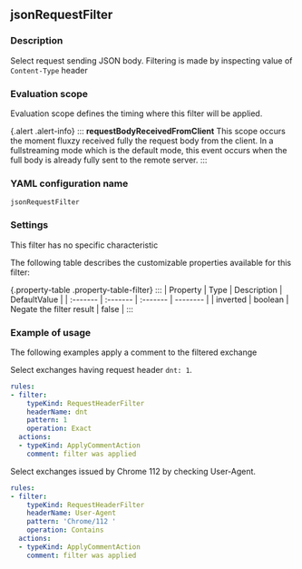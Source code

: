 ## jsonRequestFilter

### Description

Select request sending JSON body. Filtering is made by inspecting value of `Content-Type` header

### Evaluation scope

Evaluation scope defines the timing where this filter will be applied. 

{.alert .alert-info}
:::
**requestBodyReceivedFromClient** This scope occurs the moment fluxzy received fully the request body from the client. In a fullstreaming mode which is the default mode, this event occurs when the full body is already fully sent to the remote server. 
:::

### YAML configuration name

    jsonRequestFilter

### Settings

This filter has no specific characteristic

The following table describes the customizable properties available for this filter: 

{.property-table .property-table-filter}
:::
| Property | Type | Description | DefaultValue |
| :------- | :------- | :------- | -------- |
| inverted | boolean | Negate the filter result | false |
:::

### Example of usage

The following examples apply a comment to the filtered exchange

Select exchanges having request header `dnt: 1`.

```yaml
rules:
- filter:
    typeKind: RequestHeaderFilter
    headerName: dnt
    pattern: 1
    operation: Exact
  actions:
  - typeKind: ApplyCommentAction
    comment: filter was applied
```


Select exchanges issued by Chrome 112 by checking User-Agent.

```yaml
rules:
- filter:
    typeKind: RequestHeaderFilter
    headerName: User-Agent
    pattern: 'Chrome/112 '
    operation: Contains
  actions:
  - typeKind: ApplyCommentAction
    comment: filter was applied
```



